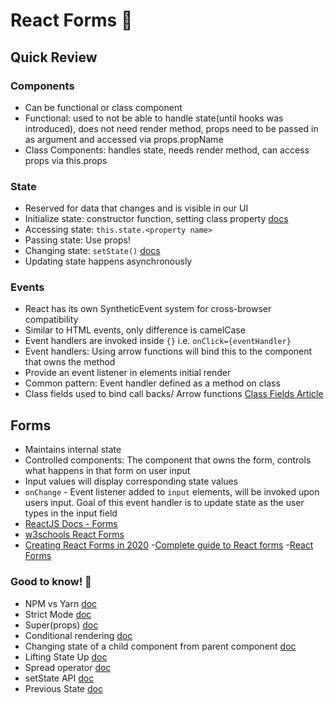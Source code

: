 # React Forms :memo:

## Quick Review

### Components

- Can be functional or class component
- Functional: used to not be able to handle state(until hooks was introduced), does not need render method, props need to be passed in as argument and accessed via props.propName
- Class Components: handles state, needs render method, can access props via this.props

### State

- Reserved for data that changes and is visible in our UI
- Initialize state: constructor function, setting class property [docs](https://medium.com/bb-tutorials-and-thoughts/different-ways-to-initialize-state-in-react-e9ecedf1f9fa)
- Accessing state: ```this.state.<property name>```
- Passing state: Use props! 
- Changing state: ```setState()``` [docs](https://reactjs.org/docs/react-component.html#setstate)
- Updating state happens asynchronously

### Events

- React has its own SyntheticEvent system for cross-browser compatibility
- Similar to HTML events, only difference is camelCase
- Event handlers are invoked inside ```{}``` i.e. ```onClick={eventHandler}```
- Event handlers: Using arrow functions will bind this to the component that owns the method
- Provide an event listener in elements initial render
- Common pattern: Event handler defined as a method on class
- Class fields used to bind call backs/ Arrow functions [Class Fields Article](https://dev.to/ascorbic/class-fields-are-coming-heres-what-that-means-for-react--3a87)

## Forms

- Maintains internal state
- Controlled components: The component that owns the form, controls what happens in that form on user input
- Input values will display corresponding state values
- `onChange` - Event listener added to `input` elements, will be invoked upon users input. Goal of this event handler is to update state as the user types in the input field
- [ReactJS Docs - Forms](https://reactjs.org/docs/forms.html)
- [w3schools React Forms](https://www.w3schools.com/react/react_forms.asp)
- [Creating React Forms in 2020](https://blog.logrocket.com/forms-in-react-in-2020/)
-[Complete guide to React forms](https://medium.com/better-programming/the-complete-guide-to-forms-in-react-d2ba93f32825)
-[React Forms](https://flaviocopes.com/react-forms/)

### Good to know! :brain:

- NPM vs Yarn [doc](https://stackshare.io/stackups/npm-vs-yarn)
- Strict Mode [doc](https://reactjs.org/docs/strict-mode.html)
- Super(props) [doc](https://dev.to/voralagas/super-props-in-react-5h7i)
- Conditional rendering [doc](https://reactjs.org/docs/conditional-rendering.html)
- Changing state of a child component from parent component [doc](https://www.freecodecamp.org/news/react-changing-state-of-child-component-from-parent-8ab547436271/)
- Lifting State Up [doc](https://reactjs.org/docs/lifting-state-up.html)
- Spread operator [doc](https://developer.mozilla.org/en-US/docs/Web/JavaScript/Reference/Operators/Spread_syntax)
- setState API [doc](https://reactjs.org/docs/react-component.html#setstate)
- Previous State [doc](https://teamtreehouse.com/library/update-state-based-on-previous-state)
